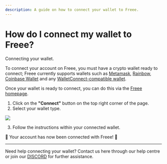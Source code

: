 ```yaml
---
description: A guide on how to connect your wallet to Freee.
---
```


# How do I connect my wallet to Freee?

Connecting your wallet.

To connect your account on Freee, you must have a crypto wallet ready to connect; Freee currently supports wallets such as [Metamask](https://metamask.io/), [Rainbow](https://rainbow.me/), [Coinbase Wallet](https://wallet.coinbase.com/) and any [WalletConnect-compatible wallet](https://explorer.walletconnect.com/?type=wallet).

Once your wallet is ready to connect, you can do this via the [Freee homepage](https://freee.xyz/).

1. Click on the **"Connect"** button on the top right corner of the page.
2. Select your wallet type.

![](../imgs/connect-wallet\_1.gif)

3. Follow the instructions within your connected wallet.

🎉 Your account has now been connected with Freee! 🎉

***

Need help connecting your wallet? Contact us here through our help centre or join our [DISCORD](https://discord.gg/u56kZhfERM) for further assistance.
